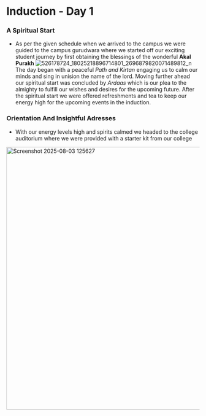 # Induction - Day 1
### A Spiritual Start
- As per the given schedule when we arrived to the campus we were guided to the campus gurudwara where we started off our exciting student journey by first obtaining the blessings of the wonderful **Akal Purakh**
 ![526178724_18025218896714801_2696879820071489812_n](https://github.com/user-attachments/assets/e5dccc62-d9b7-4c59-80d6-d8ede068406c)
The day began with a peaceful *Path and Kirtan* engaging us to calm our minds and sing in unision the name of the lord. Moving further ahead our spiritual start was concluded by *Ardaas* which is our plea to the almighty to fulfill our wishes and desires for the upcoming future.
After the spiritual start we were offered refreshments and tea to keep our energy high for the upcoming events in the induction.
### Orientation And Insightful Adresses
- With our energy levels high and spirits calmed we headed to the college auditorium where we were provided with a starter kit from our college
<img width="836" height="685" alt="Screenshot 2025-08-03 125627" src="https://github.com/user-attachments/assets/3867c1c0-f4ec-4569-8378-3604d423264c" />
